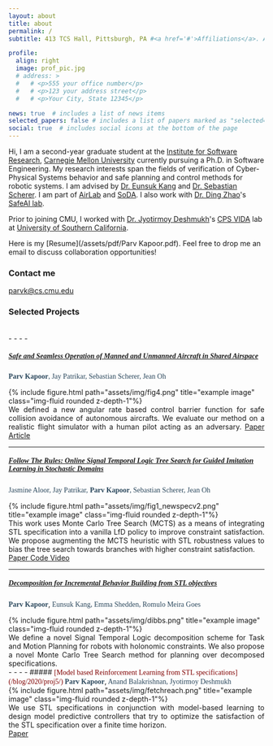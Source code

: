 ```yaml
---
layout: about
title: about
permalink: /
subtitle: 413 TCS Hall, Pittsburgh, PA #<a href='#'>Affiliations</a>. Address. Contacts. Moto. Etc.

profile:
  align: right
  image: prof_pic.jpg
  # address: >
  #   # <p>555 your office number</p>
  #   # <p>123 your address street</p>
  #   # <p>Your City, State 12345</p>

news: true  # includes a list of news items
selected_papers: false # includes a list of papers marked as "selected={true}"
social: true  # includes social icons at the bottom of the page
---
```


Hi, I am a second-year graduate student at the [Institute for Software Research](https://www.isri.cmu.edu/), [Carnegie Mellon University](https://www.cmu.edu/) currently pursuing a Ph.D. in Software Engineering. My research interests span the fields of verification of Cyber-Physical Systems behavior and safe planning and control methods for robotic systems.​ I am advised by [Dr. Eunsuk Kang](https://eskang.github.io/) and [Dr. Sebastian Scherer](https://www.ri.cmu.edu/ri-faculty/sebastian-scherer/). I am part of [AirLab](http://theairlab.org/) and [SoDA](https://cmu-soda.github.io/#/). I also work with [Dr. Ding Zhao](https://www.meche.engineering.cmu.edu/directory/bios/zhao-ding.html)'s [SafeAI lab](https://safeai-lab.github.io/). 

Prior to joining CMU, I worked with [Dr. Jyotirmoy Deshmukh](https://jdeshmukh.github.io/)'s [CPS VIDA](https://cps-vida.github.io/) lab at [University of Southern California](https://www.usc.edu/).


Here is my [Resume](/assets/pdf/Parv Kapoor.pdf). Feel free to drop me an email to discuss collaboration opportunities!

### Contact me

[parvk@cs.cmu.edu](mailto:parvk@cs.cmu.edu)

### Selected Projects  
<br>
- - - -
    

##### <span style="color:Maroon;font-family:Georgia;"> [Safe and Seamless Operation of Manned and Unmanned Aircraft in Shared Airspace](/blog/2022/proj1/) </span>
<span style="color:#29465B;font-family:serif;font-weight:bold;"> Parv Kapoor</span><span style="color:#29465B;font-family:serif;">, Jay Patrikar, Sebastian Scherer, Jean Oh </span>
<br>
<div class="row justify-content-sm-center">
  <div class="col-sm">
        {% include figure.html path="assets/img/fig4.png" title="example image" class="img-fluid rounded z-depth-1"%}
    </div>

<div class="col-sm" style="text-align: justify"> We defined a new angular rate based control barrier function for safe collision avoidance of autonomous aircrafts. We evaluate our method on a realistic flight simulator with a human pilot acting as an adversary. 
<a href='/assets/pdf/challenges_in_shared_airspace.pdf'>Paper</a>  <a href='https://www.cs.cmu.edu/news/2022/ai-pilot'>Article</a>
</div>

</div>

- - - -


##### <span style="color:Maroon;font-family:Georgia;"> [Follow The Rules: Online Signal Temporal Logic Tree Search for Guided Imitation Learning in Stochastic Domains](/blog/2022/proj2/) </span>
<span style="color:#29465B;font-family:serif;"> Jasmine Aloor, Jay Patrikar,</span> <span style="color:#29465B;font-family:serif;font-weight:bold;">Parv Kapoor</span><span style="color:#29465B;font-family:serif;">, Sebastian Scherer, Jean Oh </span>
<br>
<div class="row justify-content-sm-center">
  <div class="col-sm">
        {% include figure.html path="assets/img/fig1_newspecv2.png" title="example image" class="img-fluid rounded z-depth-1"%}
    </div>

<div class="col-sm" style="text-align: justify"> This work uses Monte Carlo Tree Search (MCTS) as a means of integrating STL specification into a vanilla LfD policy to improve constraint satisfaction. We propose augmenting the MCTS
heuristic with STL robustness values to bias the tree search towards branches with higher constraint satisfaction. 
<br>
<a href='https://arxiv.org/abs/2209.13737'> Paper </a>  <a href='https://github.com/castacks/mcts-stl-planning'>  Code  </a>  <a href='https://www.youtube.com/watch?v=fiFCwc57MQs'>  Video </a> 
</div>

</div>



- - - -

##### <span style="color:Maroon;font-family:Georgia;"> [Decomposition for Incremental Behavior Building from STL objectives ](/blog/2022/proj3/) </span>
<span style="color:#29465B;font-family:serif;font-weight:bold;"> Parv Kapoor</span>,<span style="color:#29465B;font-family:serif;"> Eunsuk Kang, Emma Shedden, Romulo Meira Goes </span>
<br>
<div class="row justify-content-sm-center">
  <div class="col-sm">
        {% include figure.html path="assets/img/dibbs.png" title="example image" class="img-fluid rounded z-depth-1"%}
    </div>

<div class="col-sm" style="text-align: justify"> We define a novel Signal Temporal Logic decomposition scheme for Task and Motion Planning for robots with holonomic constraints. We also propose a novel Monte Carlo Tree Search method for planning over decomposed specifications. 
</div>
</div>
- - - -
##### <span style="color:Maroon;font-family:Georgia;"> [Model based Reinforcement Learning from STL specifications](/blog/2020/proj5/) </span>
<span style="color:#29465B;font-family:serif;font-weight:bold;"> Parv Kapoor</span>,<span style="color:#29465B;font-family:serif;"> Anand Balakrishnan, Jyotirmoy Deshmukh </span>
<br>
<div class="row justify-content-sm-center">
  <div class="col-sm">
        {% include figure.html path="assets/img/fetchreach.png" title="example image" class="img-fluid rounded z-depth-1"%}
    </div>

<div class="col-sm" style="text-align: justify">  We use STL
specifications in conjunction with model-based learning to design
model predictive controllers that try to optimize the satisfaction
of the STL specification over a finite time horizon.
<br>
<a href='https://arxiv.org/abs/2011.04950'>Paper</a> 
</div>
</div>

